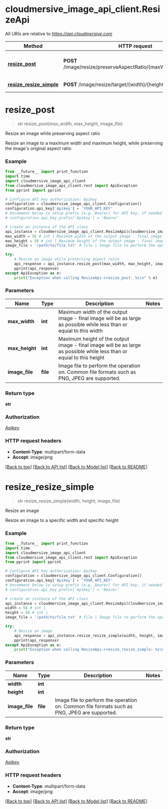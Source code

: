 # cloudmersive_image_api_client.ResizeApi

All URIs are relative to *https://api.cloudmersive.com*

Method | HTTP request | Description
------------- | ------------- | -------------
[**resize_post**](ResizeApi.md#resize_post) | **POST** /image/resize/preserveAspectRatio/{maxWidth}/{maxHeight} | Resize an image while preserving aspect ratio
[**resize_resize_simple**](ResizeApi.md#resize_resize_simple) | **POST** /image/resize/target/{width}/{height} | Resize an image


# **resize_post**
> str resize_post(max_width, max_height, image_file)

Resize an image while preserving aspect ratio

Resize an image to a maximum width and maximum height, while preserving the image's original aspect ratio

### Example
```python
from __future__ import print_function
import time
import cloudmersive_image_api_client
from cloudmersive_image_api_client.rest import ApiException
from pprint import pprint

# Configure API key authorization: Apikey
configuration = cloudmersive_image_api_client.Configuration()
configuration.api_key['Apikey'] = 'YOUR_API_KEY'
# Uncomment below to setup prefix (e.g. Bearer) for API key, if needed
# configuration.api_key_prefix['Apikey'] = 'Bearer'

# create an instance of the API class
api_instance = cloudmersive_image_api_client.ResizeApi(cloudmersive_image_api_client.ApiClient(configuration))
max_width = 56 # int | Maximum width of the output image - final image will be as large as possible while less than or equial to this width
max_height = 56 # int | Maximum height of the output image - final image will be as large as possible while less than or equial to this height
image_file = '/path/to/file.txt' # file | Image file to perform the operation on.  Common file formats such as PNG, JPEG are supported.

try:
    # Resize an image while preserving aspect ratio
    api_response = api_instance.resize_post(max_width, max_height, image_file)
    pprint(api_response)
except ApiException as e:
    print("Exception when calling ResizeApi->resize_post: %s\n" % e)
```

### Parameters

Name | Type | Description  | Notes
------------- | ------------- | ------------- | -------------
 **max_width** | **int**| Maximum width of the output image - final image will be as large as possible while less than or equial to this width | 
 **max_height** | **int**| Maximum height of the output image - final image will be as large as possible while less than or equial to this height | 
 **image_file** | **file**| Image file to perform the operation on.  Common file formats such as PNG, JPEG are supported. | 

### Return type

**str**

### Authorization

[Apikey](../README.md#Apikey)

### HTTP request headers

 - **Content-Type**: multipart/form-data
 - **Accept**: image/png

[[Back to top]](#) [[Back to API list]](../README.md#documentation-for-api-endpoints) [[Back to Model list]](../README.md#documentation-for-models) [[Back to README]](../README.md)

# **resize_resize_simple**
> str resize_resize_simple(width, height, image_file)

Resize an image

Resize an image to a specific width and specific height

### Example
```python
from __future__ import print_function
import time
import cloudmersive_image_api_client
from cloudmersive_image_api_client.rest import ApiException
from pprint import pprint

# Configure API key authorization: Apikey
configuration = cloudmersive_image_api_client.Configuration()
configuration.api_key['Apikey'] = 'YOUR_API_KEY'
# Uncomment below to setup prefix (e.g. Bearer) for API key, if needed
# configuration.api_key_prefix['Apikey'] = 'Bearer'

# create an instance of the API class
api_instance = cloudmersive_image_api_client.ResizeApi(cloudmersive_image_api_client.ApiClient(configuration))
width = 56 # int | 
height = 56 # int | 
image_file = '/path/to/file.txt' # file | Image file to perform the operation on.  Common file formats such as PNG, JPEG are supported.

try:
    # Resize an image
    api_response = api_instance.resize_resize_simple(width, height, image_file)
    pprint(api_response)
except ApiException as e:
    print("Exception when calling ResizeApi->resize_resize_simple: %s\n" % e)
```

### Parameters

Name | Type | Description  | Notes
------------- | ------------- | ------------- | -------------
 **width** | **int**|  | 
 **height** | **int**|  | 
 **image_file** | **file**| Image file to perform the operation on.  Common file formats such as PNG, JPEG are supported. | 

### Return type

**str**

### Authorization

[Apikey](../README.md#Apikey)

### HTTP request headers

 - **Content-Type**: multipart/form-data
 - **Accept**: image/png

[[Back to top]](#) [[Back to API list]](../README.md#documentation-for-api-endpoints) [[Back to Model list]](../README.md#documentation-for-models) [[Back to README]](../README.md)

